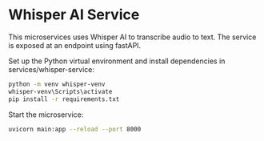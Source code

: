 # Whisper AI Service

This microservices uses Whisper AI to transcribe audio to text. The service is exposed at an endpoint using fastAPI. 

Set up the Python virtual environment and install dependencies in services/whisper-service:

```bash
python -m venv whisper-venv
whisper-venv\Scripts\activate
pip install -r requirements.txt
```

Start the microservice:

```bash
uvicorn main:app --reload --port 8000
```
